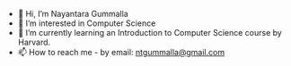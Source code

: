 - 👋 Hi, I’m Nayantara Gummalla
- 👀 I’m interested in Computer Science
- 🌱 I’m currently learning an Introduction to Computer Science course by Harvard.
- 📫 How to reach me - by email: ntgummalla@gmail.com

<!---
ntgummalla/ntgummalla is a ✨ special ✨ repository because its `README.md` (this file) appears on your GitHub profile.
You can click the Preview link to take a look at your changes.
--->

